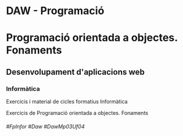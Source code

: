 # DAW - Programació
# Programació orientada a objectes. Fonaments
## Desenvolupament d'aplicacions web
### Informàtica

Exercicis i material de cicles formatius Informàtica

Exercicis de Programació orientada a objectes. Fonaments

###### #FpInfor #Daw #DawMp03Uf04

